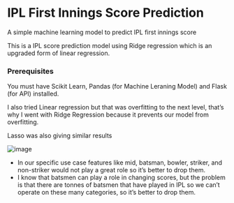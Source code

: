 # IPL First Innings Score Prediction
A simple machine learning model to predict IPL first innings score

This is a IPL score prediction model using Ridge regression which is an upgraded form of linear regression.

### Prerequisites
You must have Scikit Learn, Pandas (for Machine Leraning Model) and Flask (for API) installed.


I also tried Linear regression but that was overfitting to the next level, that’s why I went with Ridge Regression because it prevents our model from overfitting.

Lasso was also giving similar results

![image](https://user-images.githubusercontent.com/74256522/174554487-d0a4daa5-60d8-47b7-a459-a37eafb78338.png)

* In our specific use case features like mid, batsman, bowler, striker, and non-striker would not play a great role so it’s better to drop them.
* I know that batsmen can play a role in changing scores, but the problem is that there are tonnes of batsmen that have played in IPL so we can’t operate on these many categories, so it’s better to drop them.
